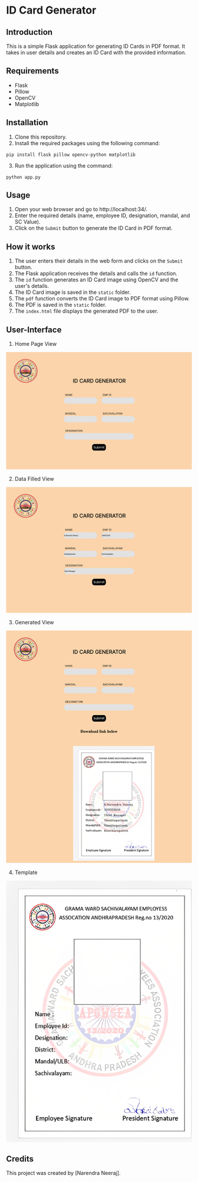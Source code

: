# ID Card Generator 

## Introduction
This is a simple Flask application for generating ID Cards in PDF format. It takes in user details and creates an ID Card with the provided information.

## Requirements
- Flask
- Pillow
- OpenCV
- Matplotlib

## Installation
1. Clone this repository.
2. Install the required packages using the following command: 
```
pip install flask pillow opencv-python matplotlib
```
3. Run the application using the command:
```
python app.py
```

## Usage
1. Open your web browser and go to http://localhost:34/.
2. Enter the required details (name, employee ID, designation, mandal, and SC Value).
3. Click on the `Submit` button to generate the ID Card in PDF format.

## How it works
1. The user enters their details in the web form and clicks on the `Submit` button.
2. The Flask application receives the details and calls the `id` function.
3. The `id` function generates an ID Card image using OpenCV and the user's details.
4. The ID Card image is saved in the `static` folder.
5. The `pdf` function converts the ID Card image to PDF format using Pillow.
6. The PDF is saved in the `static` folder.
7. The `index.html` file displays the generated PDF to the user.

## User-Interface

1. Home Page View
 
![home](https://github.com/nani-stark-3000/ID-Card-Generator/blob/bd8042a4462a86d1a9bba5b2e9ecb245c51bccdb/ScreenShots/Initial%20View.png)

2. Data Filled View

![fill](https://github.com/nani-stark-3000/ID-Card-Generator/blob/bd8042a4462a86d1a9bba5b2e9ecb245c51bccdb/ScreenShots/Data%20Filled%20View.png)

3. Generated View

![generated](https://github.com/nani-stark-3000/ID-Card-Generator/blob/a1afcaa9d55549c417438ce8fe9c280846d89ec8/ScreenShots/Generated%20View.png)

4. Template

![template](https://github.com/nani-stark-3000/ID-Card-Generator/blob/a139be6601da8d5e0746f4d5098f9eb6286eaa13/template.png)

## Credits
This project was created by [Narendra Neeraj].
